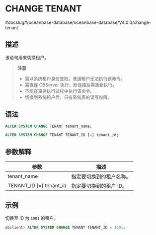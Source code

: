 # CHANGE TENANT 
#docslug#/oceanbase-database/oceanbase-database/V4.0.0/change-tenant


## 描述 

该语句用来切换租户。
>**注意**
>
>* 需以系统租户身份登陆，普通租户无法执行该命令。
>* 需直连 OBServer 执行，断连接后需重新执行。
>* 不能在事务执行过程中执行该命令。
>* 切换到系统租户后，只有系统表的读写权限。

## 语法 

```sql
ALTER SYSTEM CHANGE TENANT tenant_name;

ALTER SYSTEM CHANGE TENANT TENANT_ID [=] tenant_id;
```



## 参数解释 

|         **参数**          |    **描述**     |
|---------------------------|---------------|
| tenant_name               | 指定要切换到的租户名称。  |
| TENANT_ID \[=\] tenant_id | 指定要切换到的租户 ID。 |



## 示例 

切换至 ID 为 `1001` 的租户。

```sql
obclient> ALTER SYSTEM CHANGE TENANT TENANT_ID = 1001;
```


